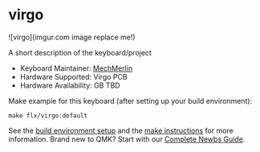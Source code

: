 # virgo

![virgo](imgur.com image replace me!)

A short description of the keyboard/project

* Keyboard Maintainer: [MechMerlin](https://github.com/mechmerlin)
* Hardware Supported: Virgo PCB
* Hardware Availability: GB TBD

Make example for this keyboard (after setting up your build environment):

    make flx/virgo:default

See the [build environment setup](https://docs.qmk.fm/#/getting_started_build_tools) and the [make instructions](https://docs.qmk.fm/#/getting_started_make_guide) for more information. Brand new to QMK? Start with our [Complete Newbs Guide](https://docs.qmk.fm/#/newbs).
